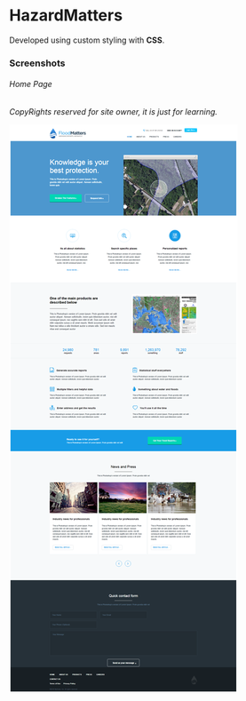 
# HazardMatters

Developed using custom styling with **CSS**.

### Screenshots

###### Home Page

*CopyRights reserved for site owner, it is just for learning.*

![Home Page](https://github.com/fayyazns/psd-to-html-examples/blob/master/FloodMatters/screenshot/main.png)

